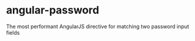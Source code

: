 angular-password
================

The most performant AngularJS directive for matching two password input fields

